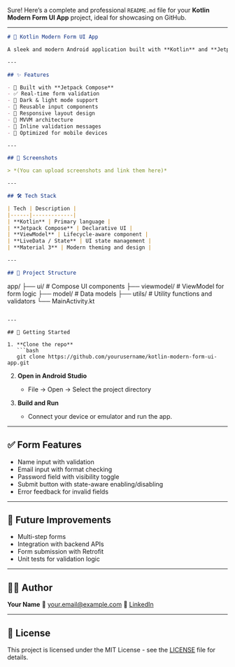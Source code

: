 Sure! Here’s a complete and professional `README.md` file for your **Kotlin Modern Form UI App** project, ideal for showcasing on GitHub.

---

```markdown
# 🧾 Kotlin Modern Form UI App

A sleek and modern Android application built with **Kotlin** and **Jetpack Compose**. This app demonstrates clean UI/UX principles through interactive form components, real-time validation, and modular architecture using **MVVM**.

---

## ✨ Features

- 🧠 Built with **Jetpack Compose**
- ✅ Real-time form validation
- 🎨 Dark & light mode support
- 🔄 Reusable input components
- 📐 Responsive layout design
- 🧱 MVVM architecture
- 💬 Inline validation messages
- 📱 Optimized for mobile devices

---

## 📸 Screenshots

> *(You can upload screenshots and link them here)*

---

## 🛠 Tech Stack

| Tech | Description |
|------|-------------|
| **Kotlin** | Primary language |
| **Jetpack Compose** | Declarative UI |
| **ViewModel** | Lifecycle-aware component |
| **LiveData / State** | UI state management |
| **Material 3** | Modern theming and design |

---

## 📂 Project Structure

```

app/
├── ui/            # Compose UI components
├── viewmodel/     # ViewModel for form logic
├── model/         # Data models
├── utils/         # Utility functions and validators
└── MainActivity.kt

````

---

## 🚀 Getting Started

1. **Clone the repo**
   ```bash
   git clone https://github.com/yourusername/kotlin-modern-form-ui-app.git
````

2. **Open in Android Studio**

   * File → Open → Select the project directory

3. **Build and Run**

   * Connect your device or emulator and run the app.

---

## ✅ Form Features

* Name input with validation
* Email input with format checking
* Password field with visibility toggle
* Submit button with state-aware enabling/disabling
* Error feedback for invalid fields

---

## 🧪 Future Improvements

* Multi-step forms
* Integration with backend APIs
* Form submission with Retrofit
* Unit tests for validation logic

---

## 🧑‍💻 Author

**Your Name**
📧 [your.email@example.com](mailto:your.email@example.com)
🔗 [LinkedIn](https://www.linkedin.com/in/yourprofile)

---

## 📄 License

This project is licensed under the MIT License - see the [LICENSE](LICENSE) file for details.

```

```
